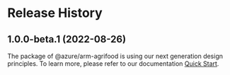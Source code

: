 # Release History
    
## 1.0.0-beta.1 (2022-08-26)

The package of @azure/arm-agrifood is using our next generation design principles. To learn more, please refer to our documentation [Quick Start](https://aka.ms/js-track2-quickstart).
